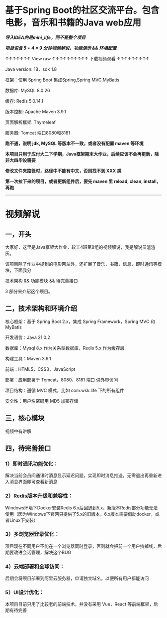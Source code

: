 # 基于Spring Boot的社区交流平台。包含电影，音乐和书籍的Java web应用

**_导入IDEA的是mini_life，而不是整个项目_**

_**项目包含 5 + 4 = 9 分钟视频解说，功能演示 && 环境配置**_

↑↑↑↑↑↑↑ View raw ↑↑↑↑↑↑↑↑↑↑ 下载视频观看 ↑↑↑↑↑↑↑↑↑


Java version: 18，sdk 1.8

框架：使用 Spring Boot 集成Spring,Spring MVC,MyBatis

数据库: MySQL 8.0.26

缓存: Redis 5.0.14.1

版本控制: Apache Maven 3.9.1

页面解析框架: Thymeleaf

服务器: Tomcat 端口8080和8181


**跑不通，说明 jdk, MySQL 等版本不一致，或者没有配置 maven 等环境**

**本项目只用于应付大二下学期，Java框架期末大作业，后续应该不会再更新，除非大四毕设需要**

**修改文件夹路径时，路径中不能有中文，否则找不到 XXX 类**

**第一次拉下来的项目，或者更新组件后，要先 maven 里 reload, clean, install，再跑**

----------------------------------------------------

# 视频解说

## 一，开头

大家好，这里是Java框架大作业，软工4班第8组的视频解说，我是解说员渣渣灰。

该项目除了作业中提到的电影网站外，还扩展了音乐，书籍，信息，即时通讯等模块，下面我分

技术架构 && 功能模块 && 待完善接口

3 部分来介绍这个项目。



## 二，技术架构和环境介绍

核心框架：基于 Spring Boot 2.x，集成 Spring Framework，Spring MVC 和 MyBatis

开发语言：Java 21.0.2

数据库：Mysql 8.x 作为关系型数据库，Redis 5.x 作为缓存层

构建工具：Maven 3.9.1

前端：HTML5，CSS3，JavaScript

部署：应用部署于 Tomcat，8080，8181 端口 供外界访问

项目结构：遵循 MVC 模式，比如 com.wsk.life 下的所有组件

安全性：用户名密码用 MD5 加密存储


## 三，核心模块

视频中有讲解


## 四，待完善接口

### 1）即时通讯功能优化：
解决当前会员间通讯时消息显示延迟问题，实现即时消息推送，无需退出再重新进入消息界面即可查看新消息

### 2）Redis版本升级和兼容性：
Windows环境下Docker安装Redis 6.x后回退到5.x，新版本Redis部分功能无法使用（因为Windows下官网只提供了5.x的旧版本，6.x版本需要借助docker，或者Linux下安装）

### 3）多浏览器登录优化：
项目现在不同用户不能在一个浏览器同时登录，否则就会把前一个用户挤掉线，后期要改进会话管理，解决这个BUG

### 4）云端部署和全球访问：
后期会将项目部署到阿里云服务器，申请独立域名，以便所有用户都能访问

### 5）UI设计优化：
本项目目前只用了比较老的前端技术，并没有采用 Vue，React 等前端框架，后期有待完善

